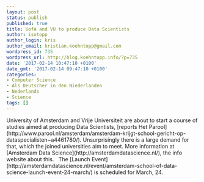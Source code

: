 ```yaml
---
layout: post
status: publish
published: true
title: UofA and VU to produce Data Scientists
author: isotopp
author_login: kris
author_email: kristian.koehntopp@gmail.com
wordpress_id: 735
wordpress_url: http://blog.koehntopp.info/?p=735
date: '2017-02-14 10:47:10 +0100'
date_gmt: '2017-02-14 09:47:10 +0100'
categories:
- Computer Science
- Als Deutscher in den Niederlanden
- Nederlands
- Science
tags: []
---
```

<p>University of Amsterdam and Vrije Universiteit are about to start a course of studies aimed at producing Data Scientists, [reports Het Parool](http://www.parool.nl/amsterdam/amsterdam-krijgt-school-gericht-op-dataspecialisten~a4461780/). Unsurprisingly there is a large demand for that, which the joined universities aim to meet. More information at [Amsterdam Data Science](http://amsterdamdatascience.nl/), the info website about this. &nbsp; The [Launch Event](http://amsterdamdatascience.nl/event/amsterdam-school-of-data-science-launch-event-24-march/) is scheduled for March, 24.</p>
